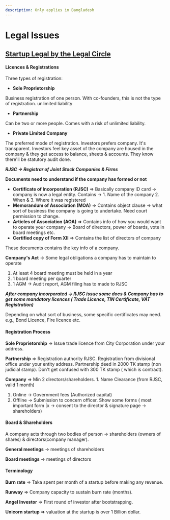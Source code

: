 ```yaml
---
description: Only applies in Bangladesh
---
```


# Legal Issues

## [Startup Legal by the Legal Circle](https://x.bylc.org/slides/startup-legal-by-the-legal-circle-103)

#### Licences & Registrations

Three types of registration:

* **Sole Proprietorship**

Business registration of one person. With co-founders, this is not the type of registration. unlimited liability

* **Partnership**

Can be two or more people. Comes with a risk of unlimited liability.

* **Private Limited Company**

The preferred mode of registration. Investors prefers company. It's transparent. Investors feel key asset of the company are housed in the company & they get access to balance, sheets & accounts. They know there'll be statutory audit done.

_**RJSC → Registrar of Joint Stock Companies & Firms**_

**Documents need to understand if the company has formed or not**

* **Certificate of Incorporation (RJSC)** ⇒ Basically company ID card → company is now a legal entity. Contains → 1. Name of the company 2. When & 3. Where it was registered
* **Memorandum of Association (MOA)** ⇒ Contains object clause → what sort of business the company is going to undertake. Need court permission to change.
* **Articles of Association (AOA)** ⇒ Contains info of how you would want to operate your company → Board of directors, power of boards, vote in board meetings etc.
* **Certified copy of Form XII** ⇒ Contains the list of directors of company

These documents contains the key info of a company.

**Company's Act** → Some legal obligations a company has to maintain to operate

1. At least 4 board meeting must be held in a year
2. 1 board meeting per quarter
3. 1 AGM → Audit report, AGM filing has to made to RJSC

_**After company incorporated → RJSC issue some docs & Company has to get some mandatory licences ( Trade Licence, TIN Certificate, VAT Registration)**_

Depending on what sort of business, some specific certificates may need. e.g., Bond Licence, Fire licence etc.

#### Registration Process

**Sole Proprietorship** ⇒ Issue trade licence from City Corporation under your address.

**Partnership** ⇒ Registration authority RJSC. Registration from divisional office under your entity address. Partnership deed in 2000 TK stamp (non judicial stamp). Don't get confused with 300 TK stamp ( which is contract).

**Company** ⇒ Min 2 directors/shareholders. 1. Name Clearance (from RJSC, valid 1 month)

1. Online → Government fees (Authorized capital)
2. Offline → Submission to concern officer. Show some forms ( most important form |x → consent to the director & signature page → shareholders)

#### Board & Shareholders

A company acts through two bodies of person → shareholders (owners of shares) & directors(company manager).

**General meetings** → meetings of shareholders

**Board meetings** → meetings of directors

#### Terminology

**Burn rate** ⇒ Taka spent per month of a startup before making any revenue.

**Runway** ⇒ Company capacity to sustain burn rate (months).

**Angel Investor** ⇒ First round of investor after bootstrapping.

**Unicorn startup** ⇒ valuation at the startup is over 1 Billion dollar.
